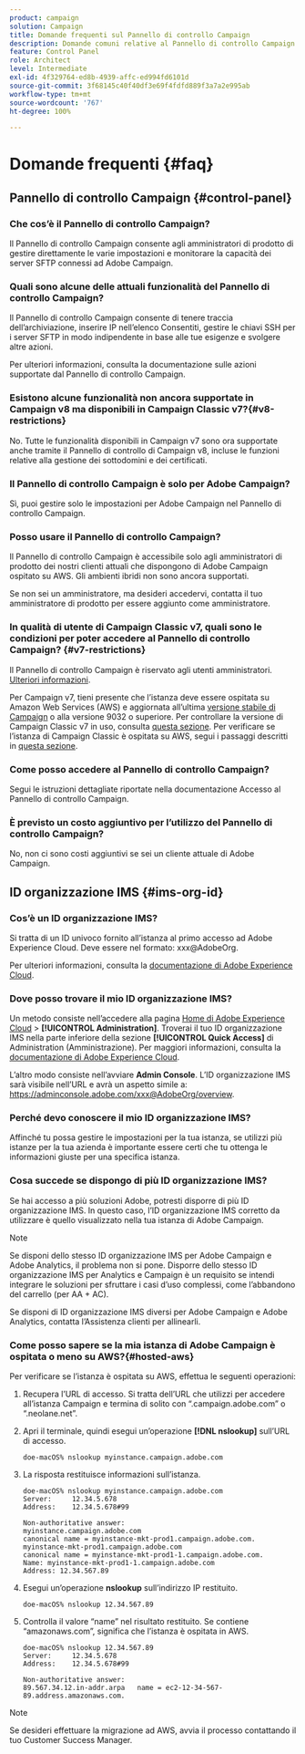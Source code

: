 ```yaml
---
product: campaign
solution: Campaign
title: Domande frequenti sul Pannello di controllo Campaign
description: Domande comuni relative al Pannello di controllo Campaign
feature: Control Panel
role: Architect
level: Intermediate
exl-id: 4f329764-ed8b-4939-affc-ed994fd6101d
source-git-commit: 3f68145c40f40df3e69f4fdfd889f3a7a2e995ab
workflow-type: tm+mt
source-wordcount: '767'
ht-degree: 100%

---
```


# Domande frequenti {#faq}

## Pannello di controllo Campaign {#control-panel}

### Che cos’è il Pannello di controllo Campaign?

Il Pannello di controllo Campaign consente agli amministratori di prodotto di gestire direttamente le varie impostazioni e monitorare la capacità dei server SFTP connessi ad Adobe Campaign.

### Quali sono alcune delle attuali funzionalità del Pannello di controllo Campaign?

Il Pannello di controllo Campaign consente di tenere traccia dell’archiviazione, inserire IP nell’elenco Consentiti, gestire le chiavi SSH per i server SFTP in modo indipendente in base alle tue esigenze e svolgere altre azioni.

Per ulteriori informazioni, consulta la documentazione sulle azioni supportate dal Pannello di controllo Campaign.

### Esistono alcune funzionalità non ancora supportate in Campaign v8 ma disponibili in Campaign Classic v7?{#v8-restrictions}

No. Tutte le funzionalità disponibili in Campaign v7 sono ora supportate anche tramite il Pannello di controllo di Campaign v8, incluse le funzioni relative alla gestione dei sottodomini e dei certificati.

### Il Pannello di controllo Campaign è solo per Adobe Campaign?

Sì, puoi gestire solo le impostazioni per Adobe Campaign nel Pannello di controllo Campaign.

### Posso usare il Pannello di controllo Campaign?

Il Pannello di controllo Campaign è accessibile solo agli amministratori di prodotto dei nostri clienti attuali che dispongono di Adobe Campaign ospitato su AWS. Gli ambienti ibridi non sono ancora supportati.

Se non sei un amministratore, ma desideri accedervi, contatta il tuo amministratore di prodotto per essere aggiunto come amministratore.

### In qualità di utente di Campaign Classic v7, quali sono le condizioni per poter accedere al Pannello di controllo Campaign? {#v7-restrictions}

Il Pannello di controllo Campaign è riservato agli utenti amministratori. [Ulteriori informazioni](discover/using/managing-permissions.md).

Per Campaign v7, tieni presente che l’istanza deve essere ospitata su Amazon Web Services (AWS) e aggiornata all’ultima [versione stabile di Campaign](https://experienceleague.adobe.com/docs/campaign-classic/using/release-notes/rn-overview.html?lang=it#rn-statuses) o alla versione 9032 o superiore. Per controllare la versione di Campaign Classic v7 in uso, consulta [questa sezione](https://experienceleague.adobe.com/docs/campaign-classic/using/getting-started/starting-with-adobe-campaign/launching-adobe-campaign.html?lang=it#getting-your-campaign-version). Per verificare se l’istanza di Campaign Classic è ospitata su AWS, segui i passaggi descritti in [questa sezione](#hosted-aws).

### Come posso accedere al Pannello di controllo Campaign?

Segui le istruzioni dettagliate riportate nella documentazione Accesso al Pannello di controllo Campaign.

### È previsto un costo aggiuntivo per l’utilizzo del Pannello di controllo Campaign?

No, non ci sono costi aggiuntivi se sei un cliente attuale di Adobe Campaign.

## ID organizzazione IMS {#ims-org-id}

### Cos’è un ID organizzazione IMS?

Si tratta di un ID univoco fornito all’istanza al primo accesso ad Adobe Experience Cloud. Deve essere nel formato: xxx@AdobeOrg.

Per ulteriori informazioni, consulta la [documentazione di Adobe Experience Cloud](https://experienceleague.adobe.com/docs/core-services/interface/administration/organizations.html?lang=it).

### Dove posso trovare il mio ID organizzazione IMS?

Un metodo consiste nell’accedere alla pagina [Home di Adobe Experience Cloud](https://experiencecloud.adobe.com/) > **[!UICONTROL Administration]**. Troverai il tuo ID organizzazione IMS nella parte inferiore della sezione **[!UICONTROL Quick Access]** di Administration (Amministrazione). Per maggiori informazioni, consulta la [documentazione di Adobe Experience Cloud](https://experienceleague.adobe.com/docs/core-services/interface/administration/organizations.html).

L’altro modo consiste nell’avviare **Admin Console**. L’ID organizzazione IMS sarà visibile nell’URL e avrà un aspetto simile a: https://adminconsole.adobe.com/xxx@AdobeOrg/overview.

### Perché devo conoscere il mio ID organizzazione IMS?

Affinché tu possa gestire le impostazioni per la tua istanza, se utilizzi più istanze per la tua azienda è importante essere certi che tu ottenga le informazioni giuste per una specifica istanza.

### Cosa succede se dispongo di più ID organizzazione IMS?

Se hai accesso a più soluzioni Adobe, potresti disporre di più ID organizzazione IMS. In questo caso, l’ID organizzazione IMS corretto da utilizzare è quello visualizzato nella tua istanza di Adobe Campaign.

>[!NOTE]
>
>Se disponi dello stesso ID organizzazione IMS per Adobe Campaign e Adobe Analytics, il problema non si pone. Disporre dello stesso ID organizzazione IMS per Analytics e Campaign è un requisito se intendi integrare le soluzioni per sfruttare i casi d’uso complessi, come l’abbandono del carrello (per AA + AC).
>
>Se disponi di ID organizzazione IMS diversi per Adobe Campaign e Adobe Analytics, contatta l’Assistenza clienti per allinearli.

### Come posso sapere se la mia istanza di Adobe Campaign è ospitata o meno su AWS?{#hosted-aws}

Per verificare se l’istanza è ospitata su AWS, effettua le seguenti operazioni:

1. Recupera l’URL di accesso. Si tratta dell’URL che utilizzi per accedere all’istanza Campaign e termina di solito con “.campaign.adobe.com” o “.neolane.net”.
1. Apri il terminale, quindi esegui un’operazione **[!DNL nslookup]** sull’URL di accesso.

   `doe-macOS% nslookup myinstance.campaign.adobe.com`

1. La risposta restituisce informazioni sull’istanza.

   ```
   doe-macOS% nslookup myinstance.campaign.adobe.com
   Server:     12.34.5.678
   Address:    12.34.5.678#99
   
   Non-authoritative answer:
   myinstance.campaign.adobe.com
   canonical name = myinstance-mkt-prod1.campaign.adobe.com.
   myinstance-mkt-prod1.campaign.adobe.com
   canonical name = myinstance-mkt-prod1-1.campaign.adobe.com.
   Name: myinstance-mkt-prod1-1.campaign.adobe.com
   Address: 12.34.567.89
   ```

1. Esegui un’operazione **nslookup** sull’indirizzo IP restituito.

   `doe-macOS% nslookup 12.34.567.89`

1. Controlla il valore “name” nel risultato restituito. Se contiene “amazonaws.com”, significa che l’istanza è ospitata in AWS.

   ```
   doe-macOS% nslookup 12.34.567.89
   Server:     12.34.5.678
   Address:    12.34.5.678#99
   
   Non-authoritative answer:
   89.567.34.12.in-addr.arpa   name = ec2-12-34-567-89.address.amazonaws.com.
   ```

>[!NOTE]
>
>Se desideri effettuare la migrazione ad AWS, avvia il processo contattando il tuo Customer Success Manager.
